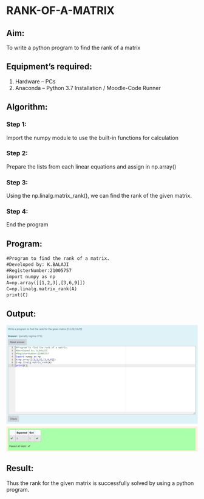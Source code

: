 # RANK-OF-A-MATRIX
## Aim:
To write a python program to find the rank of a matrix
## Equipment’s required:
1. 	Hardware – PCs
2. 	Anaconda – Python 3.7 Installation / Moodle-Code Runner
## Algorithm:
### Step 1: 
Import the numpy module to use the built-in functions for calculation
### Step 2:
 Prepare the lists from each linear equations and assign in np.array()
### Step 3:
 Using the np.linalg.matrix_rank(), we can find the rank of the given matrix.
### Step 4: 
End the program
## Program:
~~~
#Program to find the rank of a matrix.
#Developed by: K.BALAJI
#RegisterNumber:21005757
import numpy as np
A=np.array([[1,2,3],[3,6,9]])
C=np.linalg.matrix_rank(A)
print(C)
~~~
## Output:
![OUTPUT1](/output.png)
## Result:
Thus the rank for the given matrix is successfully solved by  using a python program.

